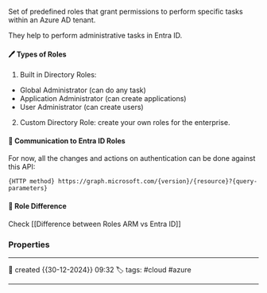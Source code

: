
Set of predefined roles that grant permissions to perform specific tasks within an Azure AD tenant.

They help to perform administrative tasks in Entra ID.

#### 🖊️ Types of Roles

1) Built in Directory Roles:

- Global Administrator (can do any task)
- Application Administrator (can create applications)
- User Administrator (can create users)

2) Custom Directory Role: create your own roles for the enterprise.

#### 📔 Communication to Entra ID Roles

For now, all the changes and actions on authentication can be done against this API:

```
{HTTP method} https://graph.microsoft.com/{version}/{resource}?{query-parameters}
```


####  📗 Role Difference

Check [[Difference between Roles ARM vs Entra ID]]





### Properties
---
📆 created   {{30-12-2024}} 09:32
🏷️ tags: #cloud #azure 

---

